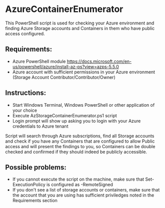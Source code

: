 # AzureContainerEnumerator

This PowerShell script is used for checking your Azure environment and finding Azure Storage accounts and Containers in them who have public access configured.

## Requirements:

* Azure PowerShell module 
https://docs.microsoft.com/en-us/powershell/azure/install-az-ps?view=azps-5.5.0
* Azure account with sufficient permissions in your Azure environment (Storage Account Contributor/Contributor/Owner)

## Instructions:

* Start Windows Terminal, Windows PowerShell or other application of your choice
* Execute AzStorageContainerEnumerator.ps1 script
* Login prompt will show up asking you to login with your Azure credentials to Azure tenant

Script will search through Azure subscriptions, find all Storage accounts and check if you have any Containers that are configured to allow Public access and will present the findings to you, so Containers can be double checked and confirmed if they should indeed be publicly accessible.

## Possible problems:

* If you cannot execute the script on the machine, make sure that Set-ExecutionPolicy is configured as -RemoteSigned
* If you don't see a list of storage accounts or containers, make sure that the account that you are using has sufficient priviledges noted in the Requirements section
